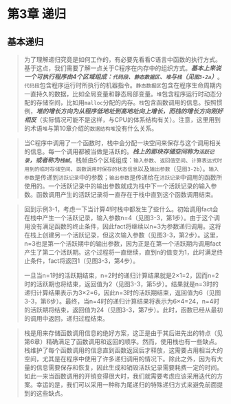 
# 第3章 递归

## 基本递归

> 为了理解递归究竟是如何工作的，有必要先看看C语言中函数的执行方式。基于这点，我们需要了解一点关于C程序在内存中的组织方式。***基本上来说一个可执行程序由4个区域组成：`代码段`、`静态数据区`、`堆`与`栈`（见`图3-2a`）***。`代码段`包含程序运行时所执行的机器指令。`静态数据区`包含在程序生命周期内一直持久的数据，比如全局变量和静态局部变量。`堆`包含程序运行时动态分配的存储空间，比如用`malloc`分配的内存。`栈`包含函数调用的信息。按照惯例，***堆的增长方向为从程序低地址到高地址向上增长，而栈的增长方向刚好相反***（实际情况可能不是这样，与CPU的体系结构有关）。注意，这里用到的术语`堆`与第10章介绍的`数据结构堆`没有什么关系。

> 当C程序中调用了一个函数时，栈中会分配一块空间来保存与这个调用相关的信息。每一个调用都被当做是活跃的。***栈上的那块存储空间称为`活跃记录`，或者称为`栈帧`***。栈帧由5个区域组成：`输入参数`、`返回值空间`、`计算表达式时用到的临时存储空间`、`函数调用时保存的状态信息`以及`输出参数`（见`图3-2b`）。`输入参数`是传递到`活跃记录`中的参数；`输出参数`是传递给在`活跃记录`中调用的函数所使用的。一个活跃记录中的输出参数就成为栈中下一个活跃记录的输入参数。函数调用产生的活跃记录将一直存在于栈中直到这个函数调用结束。

> 回到示例3-1，考虑一下当计算4!时栈中都发生了些什么。初始调用fact会在栈中产生一个活跃记录，输入参数n=4（见图3-3，第1步）。由于这个调用没有满足函数的终止条件，因此fact将继续以n=3为参数递归调用。这将在栈上创建另一个活跃记录，但这次输入参数（见图3-3，第2步）。这里，n=3也是第一个活跃期中的输出参数，因为正是在第一个活跃期内调用fact产生了第二个活跃期。这个过程将一直继续，直到n的值变为1，此时满足终止条件，fact将返回1（见图3-3，第4步）。
>
> 一旦当n=1时的活跃期结束，n=2时的递归计算结果就是2×1=2，因而n=2时的活跃期也将结束，返回值为2（见图3-3，第5步）。结果就是n=3时的递归计算结果表示为3×2=6，因此n=3时的活跃期结束，返回值为6（见图3-3，第6步）。最终，当n=4时的递归计算结果将表示为6×4=24，n=4时的活跃期将结束，返回值为24（见图3-3，第7步）。此时，函数已经从最初的调用中返回，递归过程结束。

> 栈是用来存储函数调用信息的绝好方案，这正是由于其后进先出的特点（见第6章）精确满足了函数调用和返回的顺序。然而，使用栈也有一些缺点。栈维护了每个函数调用的信息直到函数返回后才释放，这需要占用相当大的空间，尤其是在程序中使用了许多递归调用的情况下。除此之外，因为有大量的信息需要保存和恢复，因此生成和销毁活跃记录需要耗费一定的时间。如此一来当函数调用的开销变得很大时，我们就需要考虑应该采用迭代的方案。幸运的是，我们可以采用一种称为尾递归的特殊递归方式来避免前面提到的这些缺点。
